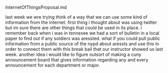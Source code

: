 InternetOfThingsProposal.md

<p>last week we wre trying think of a way that we can use some kind of information from the internet. 
first thing i thought about was using twitter but im sure there are other things that could be used in its place. i remember back when i was in tennesee we had a sort of bulletin in a local paper to find out if any soldiers was aressted. what if you could pull public information from a public source of the nypd about aressts and use this in order to connect them with this break bail that our instructor showed us last week. another idea i would like to figure outsort of making a cuny announcement board that gives information regarding any and every announcement for each department or major.<p>
